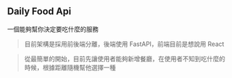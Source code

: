 ## Daily Food Api

一個能夠幫你決定要吃什麼的服務

> 目前架構是採用前後端分離，後端使用 FastAPI，前端目前是想說用 React

> 從最簡單的開始，目前先讓使用者能夠新增餐廳，在使用者不知到吃什麼的時候，根據距離隨機幫他選擇一種